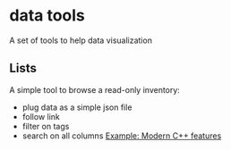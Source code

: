 # data tools
A set of tools to help data visualization
## Lists
A simple tool to browse a read-only inventory:
* plug data as a simple json file
* follow link
* filter on tags
* search on all columns
[Example: Modern C++ features](https://3enoit3.github.io/data_tools.js/lists/)
